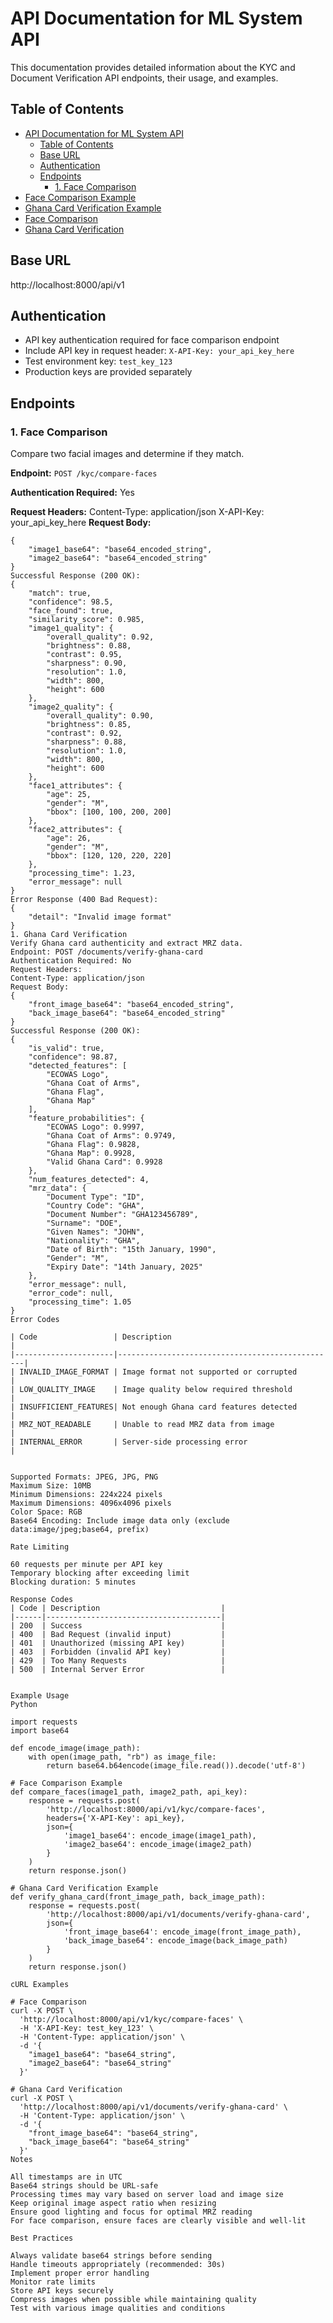 # API Documentation for ML System API

This documentation provides detailed information about the KYC and Document Verification API endpoints, their usage, and examples.

## Table of Contents
- [API Documentation for ML System API](#api-documentation-for-ml-system-api)
  - [Table of Contents](#table-of-contents)
  - [Base URL](#base-url)
  - [Authentication](#authentication)
  - [Endpoints](#endpoints)
    - [1. Face Comparison](#1-face-comparison)
- [Face Comparison Example](#face-comparison-example)
- [Ghana Card Verification Example](#ghana-card-verification-example)
- [Face Comparison](#face-comparison)
- [Ghana Card Verification](#ghana-card-verification)

## Base URL
http://localhost:8000/api/v1

## Authentication
- API key authentication required for face comparison endpoint
- Include API key in request header: `X-API-Key: your_api_key_here`
- Test environment key: `test_key_123`
- Production keys are provided separately

## Endpoints

### 1. Face Comparison
Compare two facial images and determine if they match.

**Endpoint:** `POST /kyc/compare-faces`

**Authentication Required:** Yes

**Request Headers:**
Content-Type: application/json
X-API-Key: your_api_key_here
**Request Body:**
```
{
    "image1_base64": "base64_encoded_string",
    "image2_base64": "base64_encoded_string"
}
Successful Response (200 OK):
{
    "match": true,
    "confidence": 98.5,
    "face_found": true,
    "similarity_score": 0.985,
    "image1_quality": {
        "overall_quality": 0.92,
        "brightness": 0.88,
        "contrast": 0.95,
        "sharpness": 0.90,
        "resolution": 1.0,
        "width": 800,
        "height": 600
    },
    "image2_quality": {
        "overall_quality": 0.90,
        "brightness": 0.85,
        "contrast": 0.92,
        "sharpness": 0.88,
        "resolution": 1.0,
        "width": 800,
        "height": 600
    },
    "face1_attributes": {
        "age": 25,
        "gender": "M",
        "bbox": [100, 100, 200, 200]
    },
    "face2_attributes": {
        "age": 26,
        "gender": "M",
        "bbox": [120, 120, 220, 220]
    },
    "processing_time": 1.23,
    "error_message": null
}
Error Response (400 Bad Request):
{
    "detail": "Invalid image format"
}
1. Ghana Card Verification
Verify Ghana card authenticity and extract MRZ data.
Endpoint: POST /documents/verify-ghana-card
Authentication Required: No
Request Headers:
Content-Type: application/json
Request Body:
{
    "front_image_base64": "base64_encoded_string",
    "back_image_base64": "base64_encoded_string"
}
Successful Response (200 OK):
{
    "is_valid": true,
    "confidence": 98.87,
    "detected_features": [
        "ECOWAS Logo",
        "Ghana Coat of Arms",
        "Ghana Flag",
        "Ghana Map"
    ],
    "feature_probabilities": {
        "ECOWAS Logo": 0.9997,
        "Ghana Coat of Arms": 0.9749,
        "Ghana Flag": 0.9828,
        "Ghana Map": 0.9928,
        "Valid Ghana Card": 0.9928
    },
    "num_features_detected": 4,
    "mrz_data": {
        "Document Type": "ID",
        "Country Code": "GHA",
        "Document Number": "GHA123456789",
        "Surname": "DOE",
        "Given Names": "JOHN",
        "Nationality": "GHA",
        "Date of Birth": "15th January, 1990",
        "Gender": "M",
        "Expiry Date": "14th January, 2025"
    },
    "error_message": null,
    "error_code": null,
    "processing_time": 1.05
}
Error Codes

| Code                 | Description                                     |
|----------------------|-------------------------------------------------|
| INVALID_IMAGE_FORMAT | Image format not supported or corrupted         |
| LOW_QUALITY_IMAGE    | Image quality below required threshold          |
| INSUFFICIENT_FEATURES| Not enough Ghana card features detected         |
| MRZ_NOT_READABLE     | Unable to read MRZ data from image              |
| INTERNAL_ERROR       | Server-side processing error                    |


Supported Formats: JPEG, JPG, PNG
Maximum Size: 10MB
Minimum Dimensions: 224x224 pixels
Maximum Dimensions: 4096x4096 pixels
Color Space: RGB
Base64 Encoding: Include image data only (exclude data:image/jpeg;base64, prefix)

Rate Limiting

60 requests per minute per API key
Temporary blocking after exceeding limit
Blocking duration: 5 minutes

Response Codes
| Code | Description                           |
|------|---------------------------------------|
| 200  | Success                               |
| 400  | Bad Request (invalid input)           |
| 401  | Unauthorized (missing API key)        |
| 403  | Forbidden (invalid API key)           |
| 429  | Too Many Requests                     |
| 500  | Internal Server Error                 |


Example Usage
Python

import requests
import base64

def encode_image(image_path):
    with open(image_path, "rb") as image_file:
        return base64.b64encode(image_file.read()).decode('utf-8')

# Face Comparison Example
def compare_faces(image1_path, image2_path, api_key):
    response = requests.post(
        'http://localhost:8000/api/v1/kyc/compare-faces',
        headers={'X-API-Key': api_key},
        json={
            'image1_base64': encode_image(image1_path),
            'image2_base64': encode_image(image2_path)
        }
    )
    return response.json()

# Ghana Card Verification Example
def verify_ghana_card(front_image_path, back_image_path):
    response = requests.post(
        'http://localhost:8000/api/v1/documents/verify-ghana-card',
        json={
            'front_image_base64': encode_image(front_image_path),
            'back_image_base64': encode_image(back_image_path)
        }
    )
    return response.json()

cURL Examples

# Face Comparison
curl -X POST \
  'http://localhost:8000/api/v1/kyc/compare-faces' \
  -H 'X-API-Key: test_key_123' \
  -H 'Content-Type: application/json' \
  -d '{
    "image1_base64": "base64_string",
    "image2_base64": "base64_string"
  }'

# Ghana Card Verification
curl -X POST \
  'http://localhost:8000/api/v1/documents/verify-ghana-card' \
  -H 'Content-Type: application/json' \
  -d '{
    "front_image_base64": "base64_string",
    "back_image_base64": "base64_string"
  }'
Notes

All timestamps are in UTC
Base64 strings should be URL-safe
Processing times may vary based on server load and image size
Keep original image aspect ratio when resizing
Ensure good lighting and focus for optimal MRZ reading
For face comparison, ensure faces are clearly visible and well-lit

Best Practices

Always validate base64 strings before sending
Handle timeouts appropriately (recommended: 30s)
Implement proper error handling
Monitor rate limits
Store API keys securely
Compress images when possible while maintaining quality
Test with various image qualities and conditions